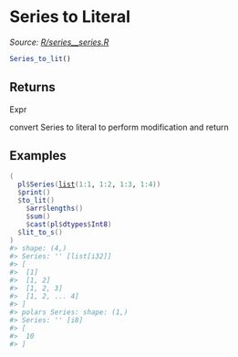 # Series to Literal

*Source: [R/series__series.R](https://github.com/pola-rs/r-polars/tree/main/R/series__series.R)*

```r
Series_to_lit()
```

## Returns

Expr

convert Series to literal to perform modification and return

## Examples

<pre class='r-example'><code><span class='r-in'><span><span class='op'>(</span></span></span>
<span class='r-in'><span>  <span class='va'>pl</span><span class='op'>$</span><span class='fu'>Series</span><span class='op'>(</span><span class='fu'><a href='https://rdrr.io/r/base/list.html'>list</a></span><span class='op'>(</span><span class='fl'>1</span><span class='op'>:</span><span class='fl'>1</span>, <span class='fl'>1</span><span class='op'>:</span><span class='fl'>2</span>, <span class='fl'>1</span><span class='op'>:</span><span class='fl'>3</span>, <span class='fl'>1</span><span class='op'>:</span><span class='fl'>4</span><span class='op'>)</span><span class='op'>)</span></span></span>
<span class='r-in'><span>  <span class='op'>$</span><span class='fu'>print</span><span class='op'>(</span><span class='op'>)</span></span></span>
<span class='r-in'><span>  <span class='op'>$</span><span class='fu'>to_lit</span><span class='op'>(</span><span class='op'>)</span></span></span>
<span class='r-in'><span>    <span class='op'>$</span><span class='va'>arr</span><span class='op'>$</span><span class='fu'>lengths</span><span class='op'>(</span><span class='op'>)</span></span></span>
<span class='r-in'><span>    <span class='op'>$</span><span class='fu'>sum</span><span class='op'>(</span><span class='op'>)</span></span></span>
<span class='r-in'><span>    <span class='op'>$</span><span class='fu'>cast</span><span class='op'>(</span><span class='va'>pl</span><span class='op'>$</span><span class='va'>dtypes</span><span class='op'>$</span><span class='va'>Int8</span><span class='op'>)</span></span></span>
<span class='r-in'><span>  <span class='op'>$</span><span class='fu'>lit_to_s</span><span class='op'>(</span><span class='op'>)</span></span></span>
<span class='r-in'><span><span class='op'>)</span></span></span>
<span class='r-out co'><span class='r-pr'>#&gt;</span> shape: (4,)</span>
<span class='r-out co'><span class='r-pr'>#&gt;</span> Series: '' [list[i32]]</span>
<span class='r-out co'><span class='r-pr'>#&gt;</span> [</span>
<span class='r-out co'><span class='r-pr'>#&gt;</span> 	[1]</span>
<span class='r-out co'><span class='r-pr'>#&gt;</span> 	[1, 2]</span>
<span class='r-out co'><span class='r-pr'>#&gt;</span> 	[1, 2, 3]</span>
<span class='r-out co'><span class='r-pr'>#&gt;</span> 	[1, 2, ... 4]</span>
<span class='r-out co'><span class='r-pr'>#&gt;</span> ]</span>
<span class='r-out co'><span class='r-pr'>#&gt;</span> polars Series: shape: (1,)</span>
<span class='r-out co'><span class='r-pr'>#&gt;</span> Series: '' [i8]</span>
<span class='r-out co'><span class='r-pr'>#&gt;</span> [</span>
<span class='r-out co'><span class='r-pr'>#&gt;</span> 	10</span>
<span class='r-out co'><span class='r-pr'>#&gt;</span> ]</span>
 </code></pre>